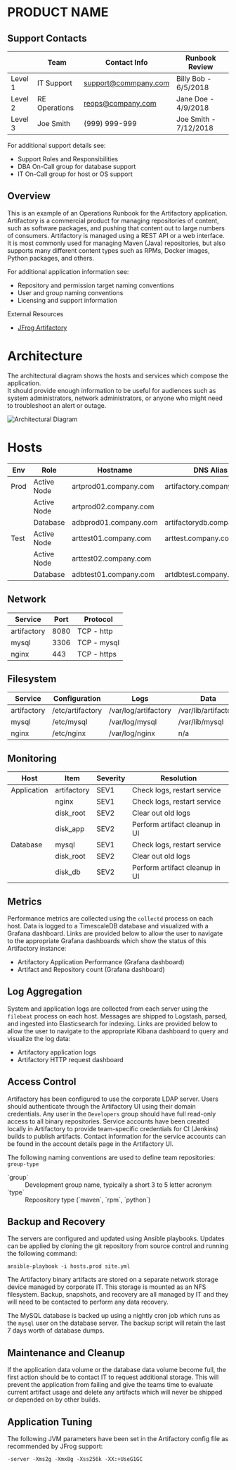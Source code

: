 # PRODUCT NAME

## Support Contacts

|        | Team           | Contact Info          | Runbook Review        |
|--------|----------------|-----------------------|-----------------------|
|Level 1 | IT Support     | support@commpany.com  | Billy Bob - 6/5/2018  |
|Level 2 | RE Operations  | reops@company.com     | Jane Doe - 4/9/2018   |
|Level 3 | Joe Smith      | (999) 999-999         | Joe Smith - 7/12/2018 |

For additional support details see:
* Support Roles and Responsibilities
* DBA On-Call group for database support
* IT On-Call group for host or OS support

## Overview

This is an example of an Operations Runbook for the Artifactory application.
Artifactory is a commercial product for managing repositories of content,
such as software packages, and pushing that content out to large numbers of
consumers.  Artifactory is managed using a REST API or a web interface.
It is most commonly used for managing Maven (Java) repositories, but also
supports many different content types such as RPMs, Docker images, Python
packages, and others.

For additional application information see:
* Repository and permission target naming conventions
* User and group naming conventions
* Licensing and support information

External Resources
* [JFrog Artifactory](https://jfrog.com/artifactory/)

# Architecture
The architectural diagram shows the hosts and services which compose the application.  
It should provide enough information to be useful for audiences such as system
administrators, network administrators, or anyone who might need to troubleshoot
an alert or outage.

![Architectural Diagram](architecture.png "Architectural Diagram")

# Hosts

| Env    | Role           | Hostname               | DNS Alias                 |
|--------|----------------|------------------------|---------------------------|
| Prod   | Active Node    | artprod01.company.com  | artifactory.company.com   |
|        | Active Node    | artprod02.company.com  |                           |
|        | Database       | adbprod01.company.com  | artifactorydb.company.com |
| Test   | Active Node    | arttest01.company.com  | arttest.company.com       |
|        | Active Node    | arttest02.company.com  |                           |
|        | Database       | adbtest01.company.com  | artdbtest.company.com     |

## Network

| Service      | Port        | Protocol       |
|--------------|-------------|----------------|
| artifactory  | 8080        | TCP - http     |
| mysql        | 3306        | TCP - mysql    |
| nginx        | 443         | TCP - https    |

## Filesystem

| Service      | Configuration    | Logs                 | Data                 |
|--------------|------------------|----------------------|----------------------|
| artifactory  | /etc/artifactory | /var/log/artifactory | /var/lib/artifactory |
| mysql        | /etc/mysql       | /var/log/mysql       | /var/lib/mysql       |
| nginx        | /etc/nginx       | /var/log/nginx       | n/a                  |


## Monitoring

| Host         | Item        | Severity | Resolution                     |
|--------------|-------------|----------|--------------------------------|
| Application  | artifactory |   SEV1   | Check logs, restart service    |
|              | nginx       |   SEV1   | Check logs, restart service    |
|              | disk_root   |   SEV2   | Clear out old logs             |
|              | disk_app    |   SEV2   | Perform artifact cleanup in UI |
| Database     | mysql       |   SEV1   | Check logs, restart service    |
|              | disk_root   |   SEV2   | Clear out old logs             |
|              | disk_db     |   SEV2   | Perform artifact cleanup in UI |

## Metrics

Performance metrics are collected using the `collectd` process on each host.
Data is logged to a TimescaleDB database and visualized with a Grafana dashboard.
Links are provided below to allow the user to navigate to the appropriate Grafana dashboards which show the status of this Artifactory instance:

* Artifactory Application Performance  (Grafana dashboard)
* Artifact and Repository count  (Grafana dashboard)

## Log Aggregation

System and application logs are collected from each server using the `filebeat`
process on each host.  Messages are shipped to Logstash, parsed, and ingested into
Elasticsearch for indexing.  Links are provided below to allow the user to navigate
to the appropriate Kibana dashboard to query and visualize the log data:

* Artifactory application logs
* Artifactory HTTP request dashboard

## Access Control

Artifactory has been configured to use the corporate LDAP server.  Users should
authenticate through the Artifactory UI using their domain credentials.  Any user
in the `Developers` group should have full read-only access to all binary repositories.
Service accounts have been created locally in Artifactory to provide team-specific
credentials for CI (Jenkins) builds to publish artifacts.  Contact information for the service accounts can be found in the account details page in the Artifactory UI.

The following naming conventions are used to define team repositories: `group-type`

<dl>
  <dt>`group`</dt>
  <dd>Development group name, typically a short 3 to 5 letter acronym</dd>

  <dt>`type`</dt>
  <dd>Repoository type (`maven`, `rpm`, `python`)</dd>
</dl>


## Backup and Recovery

The servers are configured and updated using Ansible playbooks.  Updates can be
applied by cloning the git repository from source control and running the following
command:

```
ansible-playbook -i hosts.prod site.yml
```

The Artifactory binary artifacts are stored on a separate network storage device managed by corporate IT.  This storage is mounted as an NFS filesystem.  Backup,
snapshots, and recovery are all managed by IT and they will need to be contacted
to perform any data recovery.

The MySQL database is backed up using a nightly cron job which runs as the `mysql`
user on the database server.  The backup script will retain the last 7 days worth
of database dumps.

## Maintenance and Cleanup

If the application data volume or the database data volume become full, the first
action should be to contact IT to request additional storage.  This will prevent
the application from failing and give the teams time to evaluate current artifact
usage and delete any artifacts which will never be shipped or depended on by other
builds.

## Application Tuning

The following JVM parameters have been set in the Artifactory config file as
recommended by JFrog support:

```
-server -Xms2g -Xmx8g -Xss256k -XX:+UseG1GC
```
